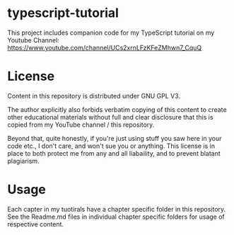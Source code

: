 # typescript-tutorial
This project includes companion code for my TypeScript tutorial 
on my Youtube Channel: https://www.youtube.com/channel/UCs2xrnLFzKFeZMhwn7_CquQ

# License
Content in this repository is distributed under GNU GPL V3.

The author explicitly also forbids verbatim copying of this content
to create other educational materials without full and clear disclosure
that this is copied from my YouTube channel / this repository.

Beyond that, quite honestly, if you're just using stuff you saw here 
in your code etc., I don't care, and won't sue you or anything. 
This license is in place to both protect me from any and all liabaility,
and to prevent blatant plagiarism. 

# Usage
Each capter in my tuotirals have a chapter specific folder in this repository.
See the Readme.md files in individual chapter specific folders for 
usage of respective content.
